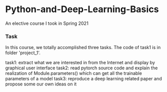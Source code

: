 # Python-and-Deep-Learning-Basics
An elective course I took in Spring 2021


### Task
In this course, we totally accomplished three tasks. The code of task1 is in folder 'project_1'. 

task1: extract what we are interested in from the Internet and display by graphical user interface
task2: read pytorch source code and explain the realization of Module.parameters() which can get all the trainable parameters of a model
task3: reproduce a deep learning related paper and propose some our own ideas on it


